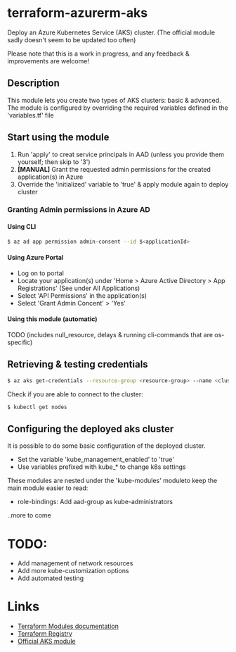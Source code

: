 # terraform-azurerm-aks
Deploy an Azure Kubernetes Service (AKS) cluster.
(The official module sadly doesn't seem to be updated too often)

Please note that this is a work in progress, and any feedback & improvements are welcome!

## Description
This module lets you create two types of AKS clusters: basic & advanced.
The module is configured by overriding the required variables defined in the 'variables.tf' file

## Start using the module
  1. Run 'apply' to creat service principals in AAD (unless you provide them yourself; then skip to '3')
  2. <b>[MANUAL]</b> Grant the requested admin permissions for the created application(s) in Azure
  3. Override the 'initialized' variable to 'true' & apply module again to deploy cluster

### Granting Admin permissions in Azure AD
#### Using CLI
```bash
$ az ad app permission admin-consent --id $<applicationId>
```
#### Using Azure Portal
  - Log on to portal
  - Locate your application(s) under 'Home > Azure Active Directory > App Registrations' (See under All Applications)
  - Select 'API Permissions' in the application(s)
  - Select 'Grant Admin Concent' > 'Yes'

#### Using this module (automatic)
TODO (includes null_resource, delays & running cli-commands that are os-specific)

## Retrieving & testing credentials
```bash
$ az aks get-credentials --resource-group <resource-group> --name <cluster-name> --admin
```

Check if you are able to connect to the cluster:
```bash
$ kubectl get nodes
```

## Configuring the deployed aks cluster
It is possible to do some basic configuration of the deployed cluster.
  - Set the variable 'kube_management_enabled' to 'true'
  - Use variables prefixed with kube_* to change k8s settings

These modules are nested under the 'kube-modules' moduleto keep the main module easier to read:
  - role-bindings: Add aad-group as kube-administrators

..more to come


# TODO:
- Add management of network resources
- Add more kube-customization options
- Add automated testing

# Links
- [Terraform Modules documentation](https://www.terraform.io/docs/modules/index.html)
- [Terraform Registry](https://registry.terraform.io)
- [Official AKS module](https://registry.terraform.io/modules/Azure/aks/azurerm/2.0.0)
